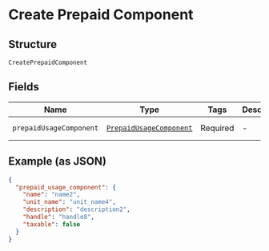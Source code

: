 
# Create Prepaid Component

## Structure

`CreatePrepaidComponent`

## Fields

| Name | Type | Tags | Description | Getter | Setter |
|  --- | --- | --- | --- | --- | --- |
| `prepaidUsageComponent` | [`PrepaidUsageComponent`](../../doc/models/prepaid-usage-component.md) | Required | - | getPrepaidUsageComponent(): PrepaidUsageComponent | setPrepaidUsageComponent(PrepaidUsageComponent prepaidUsageComponent): void |

## Example (as JSON)

```json
{
  "prepaid_usage_component": {
    "name": "name2",
    "unit_name": "unit_name4",
    "description": "description2",
    "handle": "handle8",
    "taxable": false
  }
}
```

